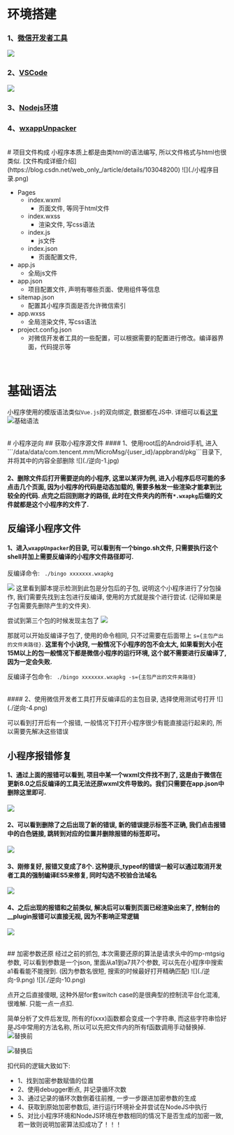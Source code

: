 # 环境搭建


### 1、[微信开发者工具](https://developers.weixin.qq.com/miniprogram/dev/devtools/download.html) <br />
![](./开发者工具.png)

### 2、[VSCode](https://code.visualstudio.com/) <br />
![](./vscode.png)

### 3、[Nodejs环境](http://nodejs.cn/download/) <br />

### 4、[wxappUnpacker](https://github.com/puffhub/wxappUnpacker) <br />


<br />
# 项目文件构成
小程序本质上都是由类html的语法编写, 所以文件格式与html也很类似. [文件构成详细介绍](https://blog.csdn.net/web_only_/article/details/103048200)
![](./小程序目录.png)

- Pages
	- index.wxml
		- 页面文件, 等同于html文件
	- index.wxss
		- 渲染文件, 写css语法
	- index.js
		- js文件
	- index.json
		- 页面配置文件, 
- app.js
	- 全局js文件
- app.json
	- 项目配置文件, 声明有哪些页面、使用组件等信息
- sitemap.json
	- 配置其小程序页面是否允许微信索引
- app.wxss
	- 全局渲染文件, 写css语法
- project.config.json
	- 对微信开发者工具的一些配置，可以根据需要的配置进行修改。编译器界面，代码提示等

<br />


# 基础语法
小程序使用的模版语法类似```Vue.js```的双向绑定, 数据都在JS中. 详细可以看[这里](https://blog.csdn.net/qq_42222342/article/details/106154624)
![基础语法](./基础语法.png)

<br />
# 小程序逆向
## 获取小程序源文件
#### 1、使用root后的Android手机, 进入 ```/data/data/com.tencent.mm/MicroMsg/{user_id}/appbrand/pkg```目录下, 并将其中的内容全部删除
![](./逆向-1.jpg)

#### 2、删除文件后打开需要逆向的小程序, 这里以某评为例, 进入小程序后尽可能的多点击几个页面, 因为小程序的代码是动态加载的, 需要多触发一些渲染才能拿到比较全的代码. 点完之后回到刚才的路径, 此时在文件夹内的所有```*.wxapkg```后缀的文件就都是这个小程序的文件了.


## 反编译小程序文件
#### 1、进入```wxappUnpacker```的目录, 可以看到有一个bingo.sh文件, 只需要执行这个shell并加上需要反编译的小程序文件路径即可. 
反编译命令: ``` ./bingo xxxxxxx.wxapkg```

![](./逆向-2.jpg)
这里看到脚本提示检测到此包是分包后的子包, 说明这个小程序进行了分包操作, 我们需要先找到主包进行反编译, 使用的方式就是挨个进行尝试. (记得如果是子包需要先删除产生的文件夹).


尝试到第三个包的时候发现主包了
![](./逆向-3.jpg)

那就可以开始反编译子包了, 使用的命令相同, 只不过需要在后面带上 ```s={主包产出的文件夹路径}```. **这里有个小诀窍, 一般情况下小程序的包不会太大, 如果看到大小在15M以上的包一般情况下都是微信小程序的运行环境, 这个就不需要进行反编译了, 因为一定会失败.**

反编译子包命令: ``` ./bingo xxxxxxx.wxapkg -s={主包产出的文件夹路径}```

<br />
#### 2、使用微信开发者工具打开反编译后的主包目录, 选择使用测试号打开
![](./逆向-4.png)

可以看到打开后有一个报错, 一般情况下打开小程序很少有能直接运行起来的, 所以需要先解决这些错误


## 小程序报错修复
#### 1、通过上面的报错可以看到, 项目中某一个wxml文件找不到了, 这是由于微信在更新8.0之后反编译的工具无法还原wxml文件导致的。我们只需要在app.json中删除这里即可.

![](./逆向-5png)

#### 2、可以看到删除了之后出现了新的错误, 新的错误提示标签不正确, 我们点击报错中的白色链接, 跳转到对应的位置并删除报错的标签即可。

![](./逆向-6.png)

#### 3、刚修复好, 报错又变成了8个. 这种提示_typeof的错误一般可以通过**取消开发者工具的强制编译ES5来修复**, 同时勾选不校验合法域名
![](./逆向-7.png)

#### 4、之后出现的报错和之前类似, 解决后可以看到页面已经渲染出来了, 控制台的__plugin报错可以直接无视, 因为不影响正常逻辑
![](./逆向-8.png)

<br />
## 加密参数还原
经过之前的抓包, 本次需要还原的算法是请求头中的mp-mtgsig参数, 可以看到参数是一个json, 里面从a1到a7共7个参数, 可以先在小程序中搜索a1看看能不能搜到. (因为参数名很短, 搜索的时候最好打开精确匹配)
![](./逆向-9.png)
![](./逆向-10.png)

点开之后直接傻眼, 这种外层for套switch case的是很典型的控制流平台化混淆, 很难解. 只能一点一点扣.

简单分析了文件后发现, 所有的f(xxx)函数都会变成一个字符串, 而这些字符串恰好是JS中常用的方法名称, 所以可以先把文件内的所有f函数调用手动替换掉.
![替换前](逆向-11.png)

![替换后](逆向-12.png)

扣代码的逻辑大致如下:

- 1、找到加密参数赋值的位置
- 2、使用debugger断点, 并记录循环次数
- 3、通过记录的循环次数倒着往前推, 一步一步跟进加密参数的生成
- 4、获取到原始加密参数后, 进行运行环境补全并尝试在NodeJS中执行
- 5、对比小程序环境和NodeJS环境在参数相同的情况下是否生成的加密一致, 若一致则说明加密算法扣成功了！！！







